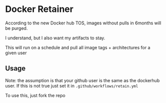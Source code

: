 Docker Retainer
===============

According to the new Docker hub TOS, images without pulls in 6months will be purged.

I understand, but I also want my artifacts to stay.

This will run on a schedule and pull all image tags + architectures for a given user

## Usage ##

Note: the assumption is that your github user is the same as the dockerhub user.
If this is not true just set it in `.github/workflows/retain.yml`

To use this, just fork the repo
